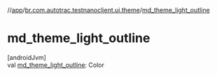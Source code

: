 //[app](../../index.md)/[br.com.autotrac.testnanoclient.ui.theme](index.md)/[md_theme_light_outline](md_theme_light_outline.md)

# md_theme_light_outline

[androidJvm]\
val [md_theme_light_outline](md_theme_light_outline.md): Color
